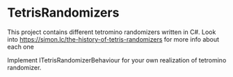 # TetrisRandomizers
This project contains different tetromino randomizers written in C#.
Look into https://simon.lc/the-history-of-tetris-randomizers for more info about each one

Implement ITetrisRandomizerBehaviour for your own realization of tetromino randomizer.
